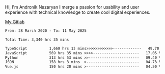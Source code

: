 Hi, I'm Andronik Nazaryan
I merge a passion for usability and user experience with technical knowledge to create cool digital experiences.

[My Gitlab](https://gitlab.com/anridev24)

<!--START_SECTION:waka-->

```txt
From: 28 March 2020 - To: 11 May 2025

Total Time: 3,340 hrs 35 mins

TypeScript          1,660 hrs 13 mins>>>>>>>>>>>>-------------   49.70 %
JavaScript          569 hrs 35 mins >>>>---------------------   17.05 %
Python              313 hrs 53 mins >>-----------------------   09.40 %
JSON                158 hrs 3 mins  >------------------------   04.73 %
Vue.js              150 hrs 20 mins >------------------------   04.50 %
```

<!--END_SECTION:waka-->
